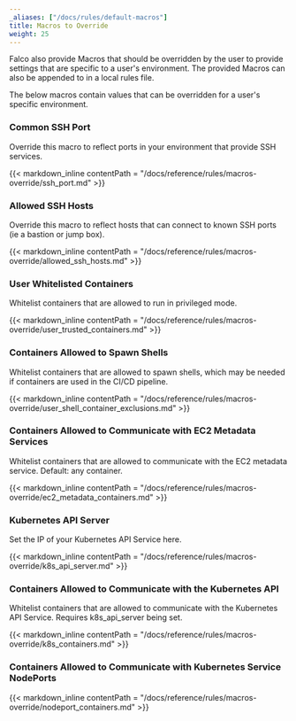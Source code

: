 ```yaml
---
_aliases: ["/docs/rules/default-macros"]
title: Macros to Override
weight: 25
---
```


Falco also provide Macros that should be overridden by the user to provide settings that are specific to a user's environment. The provided Macros can also be appended to in a local rules file.

The below macros contain values that can be overridden for a user's specific environment.

### Common SSH Port

Override this macro to reflect ports in your environment that provide SSH services.

{{< markdown_inline contentPath = "/docs/reference/rules/macros-override/ssh_port.md" >}}

### Allowed SSH Hosts

Override this macro to reflect hosts that can connect to known SSH ports (ie a bastion or jump box).

{{< markdown_inline contentPath = "/docs/reference/rules/macros-override/allowed_ssh_hosts.md" >}}

### User Whitelisted Containers

Whitelist containers that are allowed to run in privileged mode.

{{< markdown_inline contentPath = "/docs/reference/rules/macros-override/user_trusted_containers.md" >}}

### Containers Allowed to Spawn Shells

Whitelist containers that are allowed to spawn shells, which may be needed if containers are used in the CI/CD pipeline.

{{< markdown_inline contentPath = "/docs/reference/rules/macros-override/user_shell_container_exclusions.md" >}}

### Containers Allowed to Communicate with EC2 Metadata Services

Whitelist containers that are allowed to communicate with the EC2 metadata service. Default: any container.

{{< markdown_inline contentPath = "/docs/reference/rules/macros-override/ec2_metadata_containers.md" >}}

### Kubernetes API Server

Set the IP of your Kubernetes API Service here.

{{< markdown_inline contentPath = "/docs/reference/rules/macros-override/k8s_api_server.md" >}}

### Containers Allowed to Communicate with the Kubernetes API

Whitelist containers that are allowed to communicate with the Kubernetes API Service. Requires k8s_api_server being set.

{{< markdown_inline contentPath = "/docs/reference/rules/macros-override/k8s_containers.md" >}}

### Containers Allowed to Communicate with Kubernetes Service NodePorts

{{< markdown_inline contentPath = "/docs/reference/rules/macros-override/nodeport_containers.md" >}}
